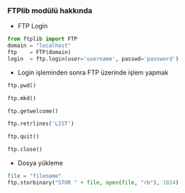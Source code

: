 ### FTPlib modülü hakkında

+ FTP Login

```python
from ftplib import FTP
domain = "localhost" 
ftp    = FTP(domain)
login  = ftp.login(user='username', passwd='password')

```

+ Login işleminden sonra FTP üzerinde işlem yapmak

```python
ftp.pwd()

ftp.mkd()

ftp.getwelcome()

ftp.retrlines('LIST')

ftp.quit()

ftp.close()


```

+ Dosya yükleme

```python
file = "filename"
ftp.storbinary("STOR " + file, open(file, "rb"), 1024)
```
